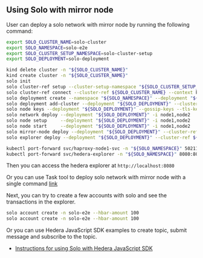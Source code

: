 ## Using Solo with mirror node

User can deploy a solo network with mirror node by running the following command:

```bash
export SOLO_CLUSTER_NAME=solo-cluster
export SOLO_NAMESPACE=solo-e2e
export SOLO_CLUSTER_SETUP_NAMESPACE=solo-cluster-setup
export SOLO_DEPLOYMENT=solo-deployment

kind delete cluster -n "${SOLO_CLUSTER_NAME}"
kind create cluster -n "${SOLO_CLUSTER_NAME}"
solo init
solo cluster-ref setup --cluster-setup-namespace "${SOLO_CLUSTER_SETUP_NAMESPACE}"
solo cluster-ref connect --cluster-ref ${SOLO_CLUSTER_NAME} --context kind-${SOLO_CLUSTER_NAME} --email john@doe.com
solo deployment create --namespace "${SOLO_NAMESPACE}" --deployment "${SOLO_DEPLOYMENT}"
solo deployment add-cluster --deployment "${SOLO_DEPLOYMENT}" --cluster-ref ${SOLO_CLUSTER_NAME} --num-consensus-nodes 2
solo node keys --deployment "${SOLO_DEPLOYMENT}" --gossip-keys --tls-keys -i node1,node2
solo network deploy --deployment "${SOLO_DEPLOYMENT}" -i node1,node2
solo node setup     --deployment "${SOLO_DEPLOYMENT}" -i node1,node2
solo node start     --deployment "${SOLO_DEPLOYMENT}" -i node1,node2
solo mirror-node deploy --deployment "${SOLO_DEPLOYMENT}" --cluster-ref ${SOLO_CLUSTER_NAME} 
solo explorer deploy --deployment "${SOLO_DEPLOYMENT}" --cluster-ref ${SOLO_CLUSTER_NAME}

kubectl port-forward svc/haproxy-node1-svc -n "${SOLO_NAMESPACE}" 50211:50211 > /dev/null 2>&1 &
kubectl port-forward svc/hedera-explorer -n "${SOLO_NAMESPACE}" 8080:80 > /dev/null 2>&1 &
```

Then you can access the hedera explorer at `http://localhost:8080`

Or you can use Task tool to deploy solo network with mirror node with a single command [link](../Developer/Development/TaskTool.md)

Next, you can try to create a few accounts with solo and see the transactions in the explorer.

```bash
solo account create -n solo-e2e --hbar-amount 100
solo account create -n solo-e2e --hbar-amount 100
```

Or you can use Hedera JavaScript SDK examples to create topic, submit message and subscribe to the topic.

<!---
Add SDK.md link here
-->

* [Instructions for using Solo with Hedera JavaScript SDK](SDK.md)
